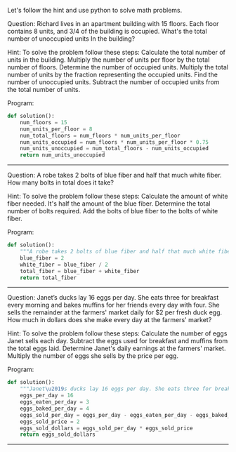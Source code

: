 Let's follow the hint and use python to solve math problems.

Question: 
Richard lives in an apartment building with 15 floors. Each floor contains 8 units, and 3/4 of the building is occupied. What's the total number of unoccupied units In the building?

Hint: To solve the problem follow these steps:
Calculate the total number of units in the building. Multiply the number of units per floor by the total number of floors.
Determine the number of occupied units. Multiply the total number of units by the fraction representing the occupied units.
Find the number of unoccupied units. Subtract the number of occupied units from the total number of units.

Program:
```python
def solution():
    num_floors = 15
    num_units_per_floor = 8
    num_total_floors = num_floors * num_units_per_floor
    num_units_occupied = num_floors * num_units_per_floor * 0.75
    num_units_unoccupied = num_total_floors - num_units_occupied
    return num_units_unoccupied
```

---

Question: 
A robe takes 2 bolts of blue fiber and half that much white fiber.  How many bolts in total does it take?

Hint: To solve the problem follow these steps:
Calculate the amount of white fiber needed. It's half the amount of the blue fiber.
Determine the total number of bolts required. Add the bolts of blue fiber to the bolts of white fiber.

Program:
```python
def solution():
    """A robe takes 2 bolts of blue fiber and half that much white fiber.  How many bolts in total does it take?"""
    blue_fiber = 2
    white_fiber = blue_fiber / 2
    total_fiber = blue_fiber + white_fiber
    return total_fiber
```

---

Question: 
Janet’s ducks lay 16 eggs per day. She eats three for breakfast every morning and bakes muffins for her friends every day with four. She sells the remainder at the farmers' market daily for $2 per fresh duck egg. How much in dollars does she make every day at the farmers' market?

Hint: To solve the problem follow these steps:
Calculate the number of eggs Janet sells each day. Subtract the eggs used for breakfast and muffins from the total eggs laid.
Determine Janet's daily earnings at the farmers' market. Multiply the number of eggs she sells by the price per egg.

Program:
```python
def solution():
    """Janet\u2019s ducks lay 16 eggs per day. She eats three for breakfast every morning and bakes muffins for her friends every day with four. She sells the remainder at the farmers' market daily for $2 per fresh duck egg. How much in dollars does she make every day at the farmers' market?"""
    eggs_per_day = 16
    eggs_eaten_per_day = 3
    eggs_baked_per_day = 4
    eggs_sold_per_day = eggs_per_day - eggs_eaten_per_day - eggs_baked_per_day
    eggs_sold_price = 2
    eggs_sold_dollars = eggs_sold_per_day * eggs_sold_price
    return eggs_sold_dollars
```

---